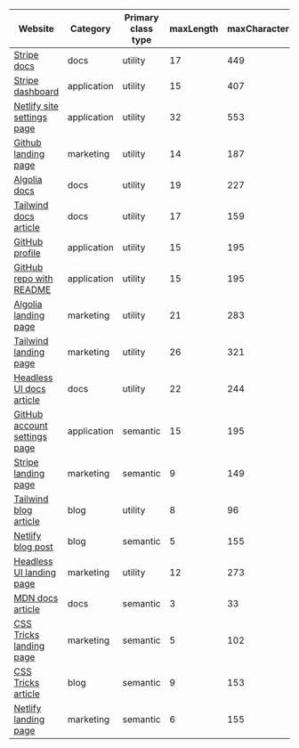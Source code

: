 | Website | Category | Primary class type | maxLength | maxCharacters | averageLength | averageCharacters |
| --- | --- | --- | --- | --- | --- | --- |
| [Stripe docs](https://stripe.com/docs/invoicing/prices-guide) | docs | utility | 17 | 449 | 3.36 | 54.13 |
| [Stripe dashboard](https://dashboard.stripe.com/dashboard) | application | utility | 15 | 407 | 2.87 | 51.02 |
| [Netlify site settings page](https://app.netlify.com/sites/css-selector-builder/settings/general) | application | utility | 32 | 553 | 2.35 | 35.4 |
| [Github landing page](https://github.com/) | marketing | utility | 14 | 187 | 2.87 | 34.56 |
| [Algolia docs](https://www.algolia.com/doc/) | docs | utility | 19 | 227 | 3.07 | 33.44 |
| [Tailwind docs article](https://tailwindcss.com/docs/width) | docs | utility | 17 | 159 | 3.03 | 29.93 |
| [GitHub profile](https://github.com/AlexVipond) | application | utility | 15 | 195 | 2.07 | 28.72 |
| [GitHub repo with README](https://github.com/AlexVipond/css-selector-builder) | application | utility | 15 | 195 | 2.21 | 26.11 |
| [Algolia landing page](https://www.algolia.com/) | marketing | utility | 21 | 283 | 2.18 | 24.78 |
| [Tailwind landing page](https://tailwindcss.com/) | marketing | utility | 26 | 321 | 2.07 | 18.91 |
| [Headless UI docs article](https://headlessui.dev/vue/listbox) | docs | utility | 22 | 244 | 2.09 | 18.19 |
| [GitHub account settings page](https://github.com/settings/profile) | application | semantic | 15 | 195 | 1.4 | 17.87 |
| [Stripe landing page](https://stripe.com) | marketing | semantic | 9 | 149 | 0.77 | 14.9 |
| [Tailwind blog article](https://blog.tailwindcss.com/tailwindcss-2-2) | blog | utility | 8 | 96 | 1.44 | 11.51 |
| [Netlify blog post](https://www.netlify.com/blog/2021/03/23/from-semantic-css-to-tailwind-refactoring-the-netlify-ui-codebase/) | blog | semantic | 5 | 155 | 0.72 | 11.08 |
| [Headless UI landing page](https://headlessui.dev/) | marketing | utility | 12 | 273 | 0.95 | 10.46 |
| [MDN docs article](https://developer.mozilla.org/en-US/docs/Web/API/Element/classList) | docs | semantic | 3 | 33 | 1.24 | 9.81 |
| [CSS Tricks landing page](https://css-tricks.com/) | marketing | semantic | 5 | 102 | 0.69 | 9.32 |
| [CSS Tricks article](https://css-tricks.com/if-were-gonna-criticize-utility-class-frameworks-lets-be-fair-about-it/) | blog | semantic | 9 | 153 | 0.65 | 9.17 |
| [Netlify landing page](https://www.netlify.com/) | marketing | semantic | 6 | 155 | 0.43 | 7.9 |